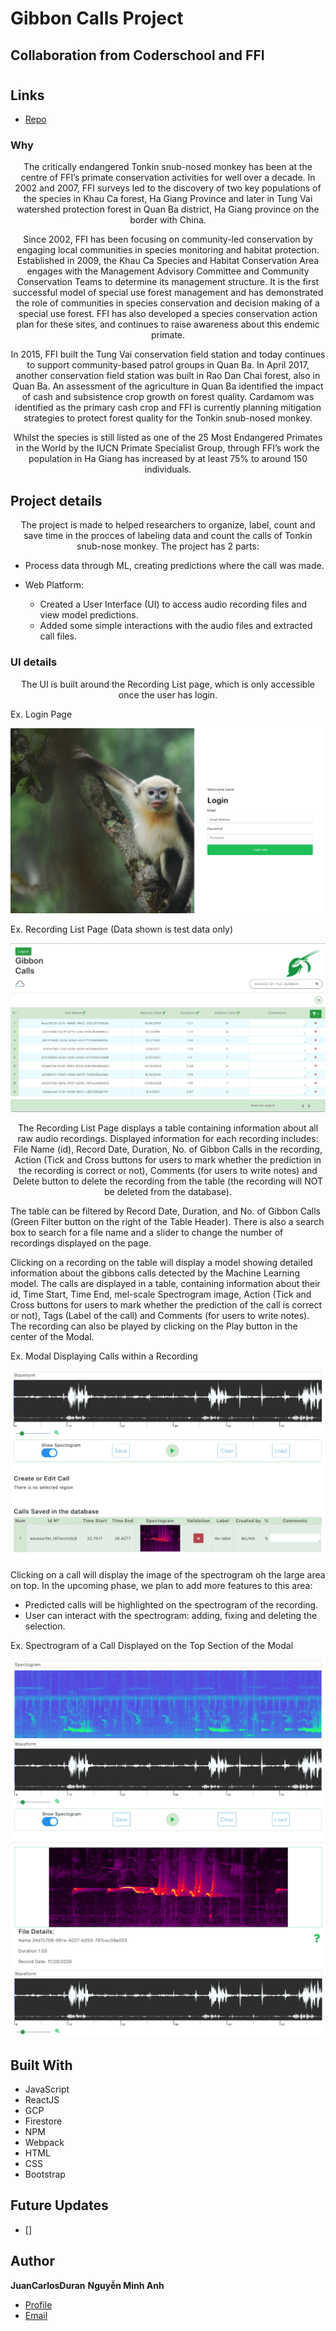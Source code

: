 # Gibbon Calls Project

## Collaboration from Coderschool and FFI

<h1 align="center"><GibbonCallsProject></h1>

<p align="center"></p>

## Links

- [Repo](https://github.com/Juank060790/GibbonCallsProject "<GibbonCallsProject> Repo")

### Why

<p align="center"> The critically endangered Tonkin snub-nosed monkey has been at the centre of FFI’s primate conservation activities for well over a decade. In 2002 and 2007, FFI surveys led to the discovery of two key populations of the species in Khau Ca forest, Ha Giang Province and later in Tung Vai watershed protection forest in Quan Ba district, Ha Giang province on the border with China. </p>

<p align="center"> Since 2002, FFI has been focusing on community-led conservation by engaging local communities in species monitoring and habitat protection. Established in 2009, the Khau Ca Species and Habitat Conservation Area engages with the Management Advisory Committee and Community Conservation Teams to determine its management structure. It is the first successful model of special use forest management and has demonstrated the role of communities in species conservation and decision making of a special use forest. FFI has also developed a species conservation action plan for these sites, and continues to raise awareness about this endemic primate.</p>

<p align="center">In 2015, FFI built the Tung Vai conservation field station and today continues to support community-based patrol groups in Quan Ba. In April 2017, another conservation field station was built in Rao Dan Chai forest, also in Quan Ba. An assessment of the agriculture in Quan Ba identified the impact of cash and subsistence crop growth on forest quality. Cardamom was identified as the primary cash crop and FFI is currently planning mitigation strategies to protect forest quality for the Tonkin snub-nosed monkey. </p>

<p align="center">Whilst the species is still listed as one of the 25 Most Endangered Primates in the World by the IUCN Primate Specialist Group, through FFI’s work the population in Ha Giang has increased by at least 75% to around 150 individuals.</p>

## Project details

<p align="center">The project is made to helped researchers to organize, label, count and save time in the procces of labeling data and count the calls of Tonkin snub-nose monkey. The project has 2 parts:</p>

- Process data through ML, creating predictions where the call was made.

- Web Platform:
  - Created a User Interface (UI) to access audio recording files and view model predictions.
  - Added some simple interactions with the audio files and extracted call files.

### UI details

<p align="center">The UI is built around the Recording List page, which is only accessible once the user has login. </p>

Ex. Login Page

![Login](./src/images/login.png "Login")

Ex. Recording List Page (Data shown is test data only)

![](./src/images/dashboard.png)

<p align="center"> The Recording List Page displays a table containing information about all raw audio recordings. Displayed information for each recording includes: File Name (id), Record Date, Duration, No. of Gibbon Calls in the recording, Action (Tick and Cross buttons for users to mark whether the prediction in the recording is correct or not), Comments (for users to write notes) and Delete button to delete the recording from the table (the recording will NOT be deleted from the database).

The table can be filtered by Record Date, Duration, and No. of Gibbon Calls (Green Filter button on the right of the Table Header). There is also a search box to search for a file name and a slider to change the number of recordings displayed on the page.

Clicking on a recording on the table will display a model showing detailed information about the gibbons calls detected by the Machine Learning model. The calls are displayed in a table, containing information about their id, Time Start, Time End, mel-scale Spectrogram image, Action (Tick and Cross buttons for users to mark whether the prediction of the call is correct or not), Tags (Label of the call) and Comments (for users to write notes). The recording can also be played by clicking on the Play button in the center of the Modal.</p>

Ex. Modal Displaying Calls within a Recording

![](./src/images/WaveDashboard.png)

Clicking on a call will display the image of the spectrogram oh the large area on top. In the upcoming phase, we plan to add more features to this area:

- Predicted calls will be highlighted on the spectrogram of the recording.
- User can interact with the spectrogram: adding, fixing and deleting the selection.

Ex. Spectrogram of a Call Displayed on the Top Section of the Modal

![](./src/images/spectogram.png)
![](./src/images/media.png)

## Built With

- JavaScript
- ReactJS
- GCP
- Firestore
- NPM
- Webpack
- HTML
- CSS
- Bootstrap

## Future Updates

- []

## Author

**JuanCarlosDuran**
**Nguyễn Minh Anh**

- [Profile](https://github.com/Juank060790 "Juan Carlos")
- [Email](mailto:juank060790@gmail.com?subject=Hi "Hi!")
